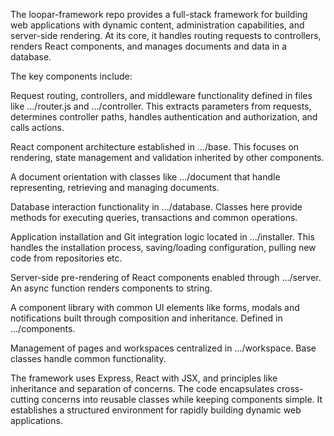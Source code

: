 The loopar-framework repo provides a full-stack framework for building web applications with dynamic content, administration capabilities, and server-side rendering. At its core, it handles routing requests to controllers, renders React components, and manages documents and data in a database.

The key components include:

Request routing, controllers, and middleware functionality defined in files like …/router.js and …/controller. This extracts parameters from requests, determines controller paths, handles authentication and authorization, and calls actions.

React component architecture established in …/base. This focuses on rendering, state management and validation inherited by other components.

A document orientation with classes like …/document that handle representing, retrieving and managing documents.

Database interaction functionality in …/database. Classes here provide methods for executing queries, transactions and common operations.

Application installation and Git integration logic located in …/installer. This handles the installation process, saving/loading configuration, pulling new code from repositories etc.

Server-side pre-rendering of React components enabled through …/server. An async function renders components to string.

A component library with common UI elements like forms, modals and notifications built through composition and inheritance. Defined in …/components.

Management of pages and workspaces centralized in …/workspace. Base classes handle common functionality.

The framework uses Express, React with JSX, and principles like inheritance and separation of concerns. The code encapsulates cross-cutting concerns into reusable classes while keeping components simple. It establishes a structured environment for rapidly building dynamic web applications.
